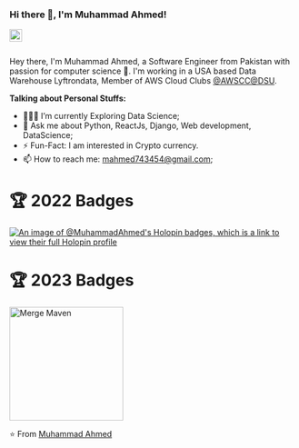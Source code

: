 ### Hi there 👋, I'm Muhammad Ahmed!

<a href="https://www.linkedin.com/in/muhammad-ahmed02/">
  <img align="left" alt="Ahmed's LinkdeIn" width="22px" src="https://cdn.jsdelivr.net/npm/simple-icons@v3/icons/linkedin.svg" />
</a>

<br />
<br />

Hey there, I'm Muhammad Ahmed, a Software Engineer from Pakistan with passion for computer science 🚀. I'm working in a USA based Data Warehouse Lyftrondata, Member of AWS Cloud Clubs [@AWSCC@DSU](https://www.linkedin.com/company/awscc-dsu/).

**Talking about Personal Stuffs:**

- 👨🏽‍🌱 I’m currently Exploring Data Science; 
- 💬 Ask me about Python, ReactJs, Django, Web development, DataScience;
- ⚡️ Fun-Fact: I am interested in Crypto currency. 
- 📫 How to reach me: mahmed743454@gmail.com;

# 🏆 2022 Badges
[![An image of @MuhammadAhmed's Holopin badges, which is a link to view their full Holopin profile](https://holopin.me/mahmed)](https://holopin.io/@mahmed)
  
# 🏆 2023 Badges
<img align="center" alt="Merge Maven" width="200px" src="https://user-images.githubusercontent.com/62604251/232333243-9dc6034a-398b-4a95-8db5-b4205190c536.jpeg" />

⭐️ From [Muhammad Ahmed](https://mahmed.netlify.app)
